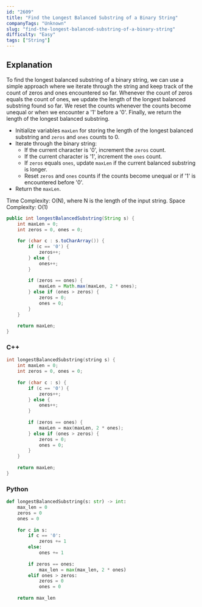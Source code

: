 ```yaml
---
id: "2609"
title: "Find the Longest Balanced Substring of a Binary String"
companyTags: "Unknown"
slug: "find-the-longest-balanced-substring-of-a-binary-string"
difficulty: "Easy"
tags: ["String"]
---
```


## Explanation
To find the longest balanced substring of a binary string, we can use a simple approach where we iterate through the string and keep track of the count of zeros and ones encountered so far. Whenever the count of zeros equals the count of ones, we update the length of the longest balanced substring found so far. We reset the counts whenever the counts become unequal or when we encounter a '1' before a '0'. Finally, we return the length of the longest balanced substring.

- Initialize variables `maxLen` for storing the length of the longest balanced substring and `zeros` and `ones` counts to 0.
- Iterate through the binary string:
  - If the current character is '0', increment the `zeros` count.
  - If the current character is '1', increment the `ones` count.
  - If `zeros` equals `ones`, update `maxLen` if the current balanced substring is longer.
  - Reset `zeros` and `ones` counts if the counts become unequal or if '1' is encountered before '0'.
- Return the `maxLen`.

Time Complexity: O(N), where N is the length of the input string.
Space Complexity: O(1)
```java
public int longestBalancedSubstring(String s) {
    int maxLen = 0;
    int zeros = 0, ones = 0;
    
    for (char c : s.toCharArray()) {
        if (c == '0') {
            zeros++;
        } else {
            ones++;
        }
        
        if (zeros == ones) {
            maxLen = Math.max(maxLen, 2 * ones);
        } else if (ones > zeros) {
            zeros = 0;
            ones = 0;
        }
    }
    
    return maxLen;
}
```

### C++
```cpp
int longestBalancedSubstring(string s) {
    int maxLen = 0;
    int zeros = 0, ones = 0;
    
    for (char c : s) {
        if (c == '0') {
            zeros++;
        } else {
            ones++;
        }
        
        if (zeros == ones) {
            maxLen = max(maxLen, 2 * ones);
        } else if (ones > zeros) {
            zeros = 0;
            ones = 0;
        }
    }
    
    return maxLen;
}
```

### Python
```python
def longestBalancedSubstring(s: str) -> int:
    max_len = 0
    zeros = 0
    ones = 0
    
    for c in s:
        if c == '0':
            zeros += 1
        else:
            ones += 1
        
        if zeros == ones:
            max_len = max(max_len, 2 * ones)
        elif ones > zeros:
            zeros = 0
            ones = 0
    
    return max_len
```